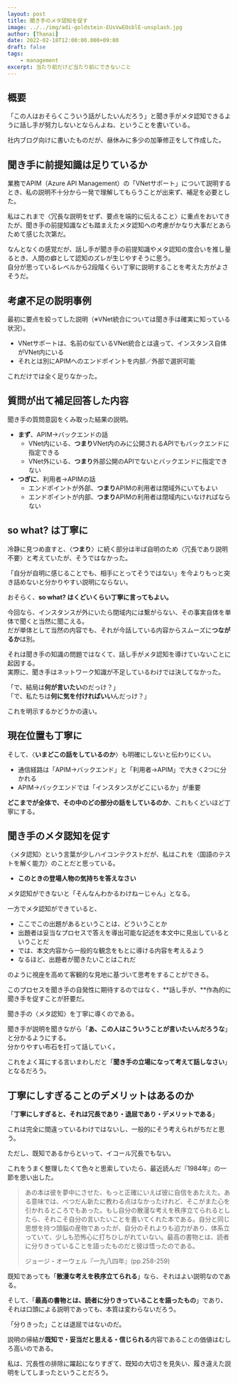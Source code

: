 ```yaml
---
layout: post
title: 聞き手のメタ認知を促す
image: ../../img/adi-goldstein-EUsVwEOsblE-unsplash.jpg
author: [Thanai]
date: 2022-02-18T12:00:00.000+09:00
draft: false
tags:
    - management
excerpt: 当たり前だけど当たり前にできないこと
---
```


## 概要

「この人はおそらくこういう話がしたいんだろう」と聞き手がメタ認知できるように話し手が努力しないとならんよね、ということを書いている。

社内ブログ向けに書いたものだが、昼休みに多少の加筆修正をして作成した。

## 聞き手に前提知識は足りているか

業務でAPIM（Azure API Management）の「VNetサポート」について説明するとき、私の説明不十分から一発で理解してもらうことが出来ず、補足を必要とした。

私はこれまで〈冗長な説明をせず、要点を端的に伝えること〉に重点をおいてきたが、聞き手の前提知識なども踏まえたメタ認知への考慮がかなり大事だとあらためて感じた次第だ。

なんとなくの感覚だが、話し手が聞き手の前提知識やメタ認知の度合いを推し量るとき、人間の癖として認知のズレが生じやすそうに思う。  
自分が思っているレベルから2段階くらい丁寧に説明することを考えた方がよさそうだ。

## 考慮不足の説明事例

最初に要点を絞ってした説明（※VNet統合については聞き手は確実に知っている状況）。

-   VNetサポートは、名前の似ているVNet統合とは違って、インスタンス自体がVNet内にいる
-   それとは別にAPIMへのエンドポイントを内部／外部で選択可能

これだけでは全く足りなかった。

## 質問が出て補足回答した内容

聞き手の質問意図をくみ取った結果の説明。

-   **まず**、APIM→バックエンドの話
    -   VNet内にいる、**つまり**VNet内のみに公開されるAPIでもバックエンドに指定できる
    -   VNet外にいる、**つまり**外部公開のAPIでないとバックエンドに指定できない
-   **つぎに**、利用者→APIMの話
    -   エンドポイントが外部、**つまり**APIMの利用者は閉域外にいてもよい
    -   エンドポイントが内部、**つまり**APIMの利用者は閉域内にいなければならない

## so what? は丁寧に

冷静に見つめ直すと、〈**つまり**〉に続く部分は半ば自明のため〈冗長であり説明不要〉と考えていたが、そうではなかった。

「自分が自明に感じることでも、相手にとってそうではない」を今よりもっと突き詰めないと分かりやすい説明にならない。

おそらく、**so what? はくどいくらい丁寧に言ってもよい。**

今回なら、インスタンスが外にいたら閉域内には繋がらない、その事実自体を単体で聞くと当然に聞こえる。  
だが単体として当然の内容でも、それが今話している内容からスムーズに**つながるか**は別。

それは聞き手の知識の問題ではなくて、話し手がメタ認知を導けていないことに起因する。  
実際に、聞き手はネットワーク知識が不足しているわけでは決してなかった。

「で、結局は**何が言いたい**のだっけ？」  
「で、私たちは**何に気を付ければいい**んだっけ？」

これを明示するかどうかの違い。

## 現在位置も丁寧に

そして、〈**いまどこの話をしているのか**〉も明確にしないと伝わりにくい。

-   通信経路は「APIM→バックエンド」と「利用者→APIM」で大きく2つに分かれる
-   APIM→バックエンドでは「インスタンスがどこにいるか」が重要

**どこまでが全体で、その中のどの部分の話をしているのか**、これもくどいほど丁寧にする。

## 聞き手のメタ認知を促す

〈メタ認知〉という言葉が少しハイコンテクストだが、私はこれを〈国語のテストを解く能力〉のことだと思っている。

-   **このときの登場人物の気持ちを答えなさい**

メタ認知ができないと「そんなんわかるわけねーじゃん」となる。

一方でメタ認知ができていると、

-   ここでこの出題があるということは、どういうことか
-   出題者は妥当なプロセスで答えを導出可能な記述を本文中に見出しているということだ
-   では、本文内容から一般的な観念をもとに導ける内容を考えるよう
-   なるほど、出題者が聞きたいことはこれだ

のように視座を高めて客観的な見地に基づいて思考をすることができる。

このプロセスを聞き手の自発性に期待するのではなく、**話し手が、**作為的に聞き手を促すことが肝要だ。

聞き手の〈メタ認知〉を丁寧に導くのである。

聞き手が説明を聞きながら「**あ、この人はこういうことが言いたいんだろうな**」と分かるようにする。  
分かりやすい布石を打って話していく。

これをよく耳にする言いまわしだと「**聞き手の立場になって考えて話しなさい**」となるだろう。

## 丁寧にしすぎることのデメリットはあるのか

「**丁寧にしすぎると、それは冗長であり・退屈であり・デメリットである**」

これは完全に間違っているわけではないし、一般的にそう考えられがちだと思う。

ただし、既知であるからといって、イコール冗長でもない。

これをうまく整理したくて色々と思索していたら、最近読んだ『1984年』の一節を思い出した。

> あの本は彼を夢中にさせた、もっと正確にいえば彼に自信をあたえた。ある意味では、べつだん新たに教わる点はなかったけれど、そこがまた心を引かれるところでもあった。もし自分の散漫な考えを秩序立てられるとしたら、それこそ自分の言いたいことを書いてくれた本である。自分と同じ思想を持つ頭脳の産物であったが、自分のそれよりも迫力があり、体系立っていて、少しも恐怖心に打ちひしがれていない。最高の書物とは、読者に分りきっていることを語ったものだと彼は悟ったのである。
>
> ジョージ・オーウェル『一九八四年』(pp.258-259)

既知であっても「**散漫な考えを秩序立てられる**」なら、それはよい説明なのである。

そして、「**最高の書物とは、読者に分りきっていることを語ったもの**」であり、それは口頭による説明であっても、本質は変わらないだろう。

「分りきった」ことは退屈ではないのだ。

説明の帰結が**既知で・妥当だと思える・信じられる**内容であることの価値はむしろ高いのである。

私は、冗長性の排除に躍起になりすぎて、既知の大切さを見失い、履き違えた説明をしてしまったということだろう。
